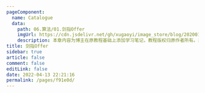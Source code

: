 ```yaml
---
pageComponent: 
  name: Catalogue
  data: 
    path: 06.算法/01.剑指Offer
    imgUrl: https://cdn.jsdelivr.net/gh/xugaoyi/image_store/blog/20200112160453.png
    description: 本章内容为博主在原教程基础上添加学习笔记，教程版权归原作者所有。来源：<a href='https://es6.ruanyifeng.com/' target='_blank'>ES6教程</a>
title: 剑指Offer
sidebar: true
article: false
comment: false
editLink: false
date: 2022-04-13 22:21:16
permalink: /pages/f91e0d/
---
```

